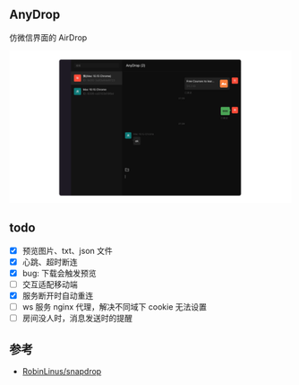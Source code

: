 ## AnyDrop

仿微信界面的 AirDrop

![](./screenshot.png)

## todo

- [x] 预览图片、txt、json 文件
- [x] 心跳、超时断连
- [x] bug: 下载会触发预览
- [ ] 交互适配移动端
- [x] 服务断开时自动重连
- [ ] ws 服务 nginx 代理，解决不同域下 cookie 无法设置
- [ ] 房间没人时，消息发送时的提醒

## 参考

- [RobinLinus/snapdrop](https://github.com/RobinLinus/snapdrop)
